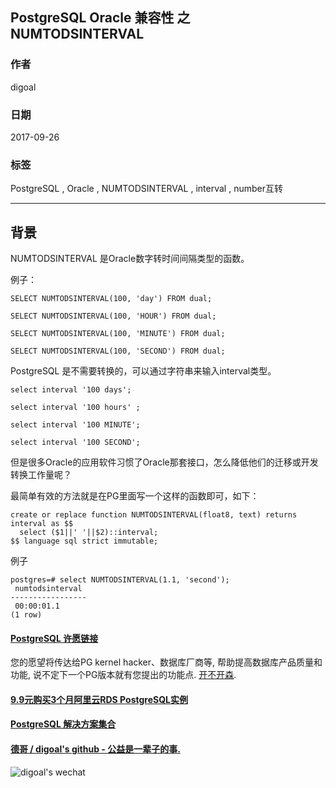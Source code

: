 ## PostgreSQL Oracle 兼容性 之 NUMTODSINTERVAL  
         
### 作者      
digoal      
      
### 日期       
2017-09-26       
        
### 标签      
PostgreSQL , Oracle , NUMTODSINTERVAL , interval , number互转     
        
----       
        
## 背景      
NUMTODSINTERVAL 是Oracle数字转时间间隔类型的函数。  
  
例子：  
  
```  
SELECT NUMTODSINTERVAL(100, 'day') FROM dual;  
  
SELECT NUMTODSINTERVAL(100, 'HOUR') FROM dual;  
  
SELECT NUMTODSINTERVAL(100, 'MINUTE') FROM dual;  
  
SELECT NUMTODSINTERVAL(100, 'SECOND') FROM dual;  
```  
  
PostgreSQL 是不需要转换的，可以通过字符串来输入interval类型。  
  
```  
select interval '100 days';  
  
select interval '100 hours' ;  
  
select interval '100 MINUTE';  
  
select interval '100 SECOND';  
```  
  
但是很多Oracle的应用软件习惯了Oracle那套接口，怎么降低他们的迁移或开发转换工作量呢？  
  
最简单有效的方法就是在PG里面写一个这样的函数即可，如下：  
  
```  
create or replace function NUMTODSINTERVAL(float8, text) returns interval as $$  
  select ($1||' '||$2)::interval;  
$$ language sql strict immutable;  
```  
  
例子  
  
```  
postgres=# select NUMTODSINTERVAL(1.1, 'second');  
 numtodsinterval   
-----------------  
 00:00:01.1  
(1 row)  
```  
  
  
  
  
  
  
  
  
  
  
  
  
  
  
  
  
  
  
  
  
  
  
  
  
  
  
  
  
  
  
  
  
  
  
  
  
  
  
  
  
  
  
  
  
  
  
  
  
  
  
  
  
  
  
  
  
  
  
  
  
  
  
  
  
#### [PostgreSQL 许愿链接](https://github.com/digoal/blog/issues/76 "269ac3d1c492e938c0191101c7238216")
您的愿望将传达给PG kernel hacker、数据库厂商等, 帮助提高数据库产品质量和功能, 说不定下一个PG版本就有您提出的功能点. [开不开森](https://github.com/digoal/blog/issues/76 "269ac3d1c492e938c0191101c7238216").  
  
  
#### [9.9元购买3个月阿里云RDS PostgreSQL实例](https://www.aliyun.com/database/postgresqlactivity "57258f76c37864c6e6d23383d05714ea")
  
  
#### [PostgreSQL 解决方案集合](https://yq.aliyun.com/topic/118 "40cff096e9ed7122c512b35d8561d9c8")
  
  
#### [德哥 / digoal's github - 公益是一辈子的事.](https://github.com/digoal/blog/blob/master/README.md "22709685feb7cab07d30f30387f0a9ae")
  
  
![digoal's wechat](../pic/digoal_weixin.jpg "f7ad92eeba24523fd47a6e1a0e691b59")
  
